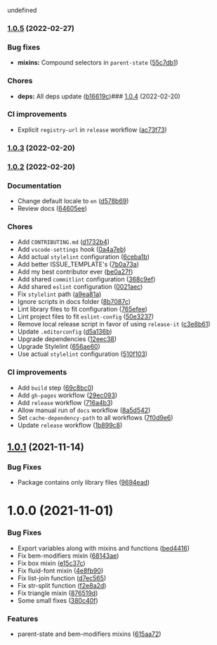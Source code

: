undefined

### [1.0.5](https://github.com/MorevM/more-sass/compare/v1.0.4...v1.0.5) (2022-02-27)


### Bug fixes

* **mixins:** Compound selectors in `parent-state` ([55c7db1](https://github.com/MorevM/more-sass/commit/55c7db10a3c2830ab6d9213dc51a04234deb9d55))


### Chores

* **deps:** All deps update ([b16619c](https://github.com/MorevM/more-sass/commit/b16619c8616e3ca717d9b2bdde4cdeb67c147b7c))### [1.0.4](https://github.com/MorevM/more-sass/compare/v1.0.3...v1.0.4) (2022-02-20)


### CI improvements

* Explicit `registry-url` in `release` workflow ([ac73f73](https://github.com/MorevM/more-sass/commit/ac73f733cae75e9ea3d9358aaebbee94a499a3ec))

### [1.0.3](https://github.com/MorevM/more-sass/compare/v1.0.2...v1.0.3) (2022-02-20)

### [1.0.2](https://github.com/MorevM/more-sass/compare/v1.0.1...v1.0.2) (2022-02-20)

### Documentation

* Change default locale to `en` ([d578b69](https://github.com/MorevM/more-sass/commit/d578b69d106af419ffaa1b96b687485d5b74de76))
* Review docs ([64605ee](https://github.com/MorevM/more-sass/commit/64605eebfde98e72fbba9e935275483d4d311822))


### Chores

* Add `CONTRIBUTING.md` ([d1732b4](https://github.com/MorevM/more-sass/commit/d1732b489cd442aecb76c5326cbc5f67c5c84631))
* Add `vscode-settings` hook ([0a4a7eb](https://github.com/MorevM/more-sass/commit/0a4a7ebce5d889b73b7f1b64b75a7d8404c01a48))
* Add actual `stylelint` configuration ([6ceba1b](https://github.com/MorevM/more-sass/commit/6ceba1b634652090a6e2852671b90337560f94de))
* Add better ISSUE_TEMPLATE's ([7b0a73a](https://github.com/MorevM/more-sass/commit/7b0a73a556928925c9505cb5e9c5aeaf773e8dd4))
* Add my best contributor ever ([be0a27f](https://github.com/MorevM/more-sass/commit/be0a27fef91ff58f95e7bcb8dcb546e28533d91c))
* Add shared `commitlint` configuration ([368c9ef](https://github.com/MorevM/more-sass/commit/368c9efd563de55a9b969e7ddc90999940219276))
* Add shared `eslint` configuration ([0021aec](https://github.com/MorevM/more-sass/commit/0021aecb1fbf5afbd1d0bec00b31cb25e0780cb4))
* Fix `stylelint` path ([a9ea81a](https://github.com/MorevM/more-sass/commit/a9ea81af3114badd4ed75dc9b6bf03899798daf0))
* Ignore scripts in docs folder ([8b7087c](https://github.com/MorevM/more-sass/commit/8b7087ceea0e186bc0cff1ec1d86fcd4e90938a0))
* Lint library files to fit configuration ([765efee](https://github.com/MorevM/more-sass/commit/765efeeba7d70eab01809a7418b2ef1aaf248f9f))
* Lint project files to fit `eslint-config` ([50e3237](https://github.com/MorevM/more-sass/commit/50e323726ba8f4fa5bbc0e62c7a37e6766172b64))
* Remove local release script in favor of using `release-it` ([c3e8b61](https://github.com/MorevM/more-sass/commit/c3e8b61c15b0d43bf8b88e96e96f33f4c91992ce))
* Update `.editorconfig` ([d5a136b](https://github.com/MorevM/more-sass/commit/d5a136b304f579497aee3bc0dbc1f7c8acb77337))
* Upgrade dependencies ([12eec38](https://github.com/MorevM/more-sass/commit/12eec38d35ce70b36f51464cdda4a9c878364ce1))
* Upgrade Stylelint ([656ae60](https://github.com/MorevM/more-sass/commit/656ae60b5008fd939a9af12a4e1358d02f60a78f))
* Use actual `stylelint` configuration ([510f103](https://github.com/MorevM/more-sass/commit/510f1030781769d620e45af3835e80944b305b00))


### CI improvements

* Add `build` step ([69c8bc0](https://github.com/MorevM/more-sass/commit/69c8bc021af3e5346118c31cadb07ee2bd89251f))
* Add `gh-pages` workflow ([29ec093](https://github.com/MorevM/more-sass/commit/29ec093432a08d8a957bd7f143af30808f53840e))
* Add `release` workflow ([716a4b3](https://github.com/MorevM/more-sass/commit/716a4b343da6be9acf3250212141be509a565347))
* Allow manual run of `docs` workflow ([8a5d542](https://github.com/MorevM/more-sass/commit/8a5d542109efc2097f90a6c26d4ede5aa847a5b8))
* Set `cache-dependency-path` to all workflows ([7f0d9e6](https://github.com/MorevM/more-sass/commit/7f0d9e6ea492c2176699a1fdffcb49ac221e87ee))
* Update `release` workflow ([1b899c8](https://github.com/MorevM/more-sass/commit/1b899c8160c9cf25ab959803d19e090f74e659bb))

## [1.0.1](https://github.com/MorevM/more-sass/compare/v1.0.0...v1.0.1) (2021-11-14)


### Bug Fixes

* Package contains only library files ([9694ead](https://github.com/MorevM/more-sass/commit/9694eade82e97b387aca5eed10fd30973e54d3bb))



# 1.0.0 (2021-11-01)


### Bug Fixes

* Export variables along with mixins and functions ([bed4416](https://github.com/MorevM/more-sass/commit/bed44163bda34e14f353f0d3451ef777ef15bf4d))
* Fix bem-modifiers mixin ([68143ae](https://github.com/MorevM/more-sass/commit/68143aea9ec2ed3226f99b6e3e241291c2b23d70))
* Fix box mixin ([e15c37c](https://github.com/MorevM/more-sass/commit/e15c37cb544b5f12db7d8eea6e3ccfc0fb5fde06))
* Fix fluid-font mixin ([4e8fb90](https://github.com/MorevM/more-sass/commit/4e8fb9069cdfe35460b1e176284229cca1a58e5b))
* Fix list-join function ([d7ec565](https://github.com/MorevM/more-sass/commit/d7ec5659abd7ac0c7f7881e9b8482c87671e61fe))
* Fix str-split function ([f2e8a2d](https://github.com/MorevM/more-sass/commit/f2e8a2d2975a4b4a15d6f796946a5a5eeee99cf4))
* Fix triangle mixin ([876519d](https://github.com/MorevM/more-sass/commit/876519d2019020200b52ed1a9d505e59766cd2a9))
* Some small fixes ([380c40f](https://github.com/MorevM/more-sass/commit/380c40fe0deee1ba8186f1377d04b97075400fbc))


### Features

* parent-state and bem-modifiers mixins ([615aa72](https://github.com/MorevM/more-sass/commit/615aa7286e41e4163d52e2a5b075002185ac68b6))